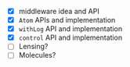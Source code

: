 * [x] middleware idea and API
* [x] `Atom` APIs and implementation
* [x] `withLog` API and implementation
* [x] `control` API and implementation
* [ ] Lensing?
* [ ] Molecules?
